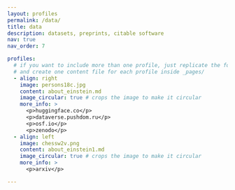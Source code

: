 ```yaml
---
layout: profiles
permalink: /data/
title: data
description: datasets, preprints, citable software
nav: true
nav_order: 7

profiles:
  # if you want to include more than one profile, just replicate the following block
  # and create one content file for each profile inside _pages/
  - align: right
    image: persons18c.jpg
    content: about_einstein.md
    image_circular: true # crops the image to make it circular
    more_info: >
      <p>huggingface.co</p>
      <p>dataverse.pushdom.ru</p>
      <p>osf.io</p>
      <p>zenodo</p>
  - align: left
    image: chessw2v.png
    content: about_einstein1.md
    image_circular: true # crops the image to make it circular
    more_info: >
      <p>arxiv</p>

---
```

